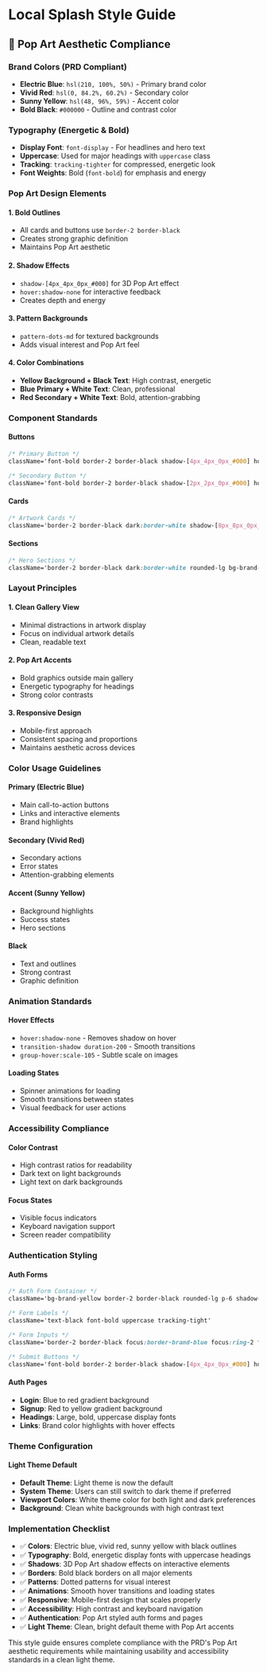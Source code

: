 # Local Splash Style Guide

## 🎨 **Pop Art Aesthetic Compliance**

### **Brand Colors (PRD Compliant)**
- **Electric Blue**: `hsl(210, 100%, 50%)` - Primary brand color
- **Vivid Red**: `hsl(0, 84.2%, 60.2%)` - Secondary color  
- **Sunny Yellow**: `hsl(48, 96%, 59%)` - Accent color
- **Bold Black**: `#000000` - Outline and contrast color

### **Typography (Energetic & Bold)**
- **Display Font**: `font-display` - For headlines and hero text
- **Uppercase**: Used for major headings with `uppercase` class
- **Tracking**: `tracking-tighter` for compressed, energetic look
- **Font Weights**: Bold (`font-bold`) for emphasis and energy

### **Pop Art Design Elements**

#### **1. Bold Outlines**
- All cards and buttons use `border-2 border-black`
- Creates strong graphic definition
- Maintains Pop Art aesthetic

#### **2. Shadow Effects**
- `shadow-[4px_4px_0px_#000]` for 3D Pop Art effect
- `hover:shadow-none` for interactive feedback
- Creates depth and energy

#### **3. Pattern Backgrounds**
- `pattern-dots-md` for textured backgrounds
- Adds visual interest and Pop Art feel

#### **4. Color Combinations**
- **Yellow Background + Black Text**: High contrast, energetic
- **Blue Primary + White Text**: Clean, professional
- **Red Secondary + White Text**: Bold, attention-grabbing

### **Component Standards**

#### **Buttons**
```css
/* Primary Button */
className='font-bold border-2 border-black shadow-[4px_4px_0px_#000] hover:shadow-none transition-shadow duration-200'

/* Secondary Button */
className='font-bold border-2 border-black shadow-[2px_2px_0px_#000] hover:shadow-none transition-shadow duration-200'
```

#### **Cards**
```css
/* Artwork Cards */
className='border-2 border-black dark:border-white shadow-[8px_8px_0px_#000] dark:shadow-[8px_8px_0px_#fff] group-hover:shadow-none transition-shadow duration-200'
```

#### **Sections**
```css
/* Hero Sections */
className='border-2 border-black dark:border-white rounded-lg bg-brand-yellow pattern-dots-md text-black'
```

### **Layout Principles**

#### **1. Clean Gallery View**
- Minimal distractions in artwork display
- Focus on individual artwork details
- Clean, readable text

#### **2. Pop Art Accents**
- Bold graphics outside main gallery
- Energetic typography for headings
- Strong color contrasts

#### **3. Responsive Design**
- Mobile-first approach
- Consistent spacing and proportions
- Maintains aesthetic across devices

### **Color Usage Guidelines**

#### **Primary (Electric Blue)**
- Main call-to-action buttons
- Links and interactive elements
- Brand highlights

#### **Secondary (Vivid Red)**
- Secondary actions
- Error states
- Attention-grabbing elements

#### **Accent (Sunny Yellow)**
- Background highlights
- Success states
- Hero sections

#### **Black**
- Text and outlines
- Strong contrast
- Graphic definition

### **Animation Standards**

#### **Hover Effects**
- `hover:shadow-none` - Removes shadow on hover
- `transition-shadow duration-200` - Smooth transitions
- `group-hover:scale-105` - Subtle scale on images

#### **Loading States**
- Spinner animations for loading
- Smooth transitions between states
- Visual feedback for user actions

### **Accessibility Compliance**

#### **Color Contrast**
- High contrast ratios for readability
- Dark text on light backgrounds
- Light text on dark backgrounds

#### **Focus States**
- Visible focus indicators
- Keyboard navigation support
- Screen reader compatibility

### **Authentication Styling**

#### **Auth Forms**
```css
/* Auth Form Container */
className='bg-brand-yellow border-2 border-black rounded-lg p-6 shadow-[4px_4px_0px_#000]'

/* Form Labels */
className='text-black font-bold uppercase tracking-tight'

/* Form Inputs */
className='border-2 border-black focus:border-brand-blue focus:ring-2 focus:ring-brand-blue'

/* Submit Buttons */
className='font-bold border-2 border-black shadow-[4px_4px_0px_#000] hover:shadow-none transition-shadow duration-200 bg-brand-blue hover:bg-brand-red text-white uppercase tracking-tight'
```

#### **Auth Pages**
- **Login**: Blue to red gradient background
- **Signup**: Red to yellow gradient background
- **Headings**: Large, bold, uppercase display fonts
- **Links**: Brand color highlights with hover effects

### **Theme Configuration**

#### **Light Theme Default**
- **Default Theme**: Light theme is now the default
- **System Theme**: Users can still switch to dark theme if preferred
- **Viewport Colors**: White theme color for both light and dark preferences
- **Background**: Clean white backgrounds with high contrast text

### **Implementation Checklist**

- ✅ **Colors**: Electric blue, vivid red, sunny yellow with black outlines
- ✅ **Typography**: Bold, energetic display fonts with uppercase headings
- ✅ **Shadows**: 3D Pop Art shadow effects on interactive elements
- ✅ **Borders**: Bold black borders on all major elements
- ✅ **Patterns**: Dotted patterns for visual interest
- ✅ **Animations**: Smooth hover transitions and loading states
- ✅ **Responsive**: Mobile-first design that scales properly
- ✅ **Accessibility**: High contrast and keyboard navigation
- ✅ **Authentication**: Pop Art styled auth forms and pages
- ✅ **Light Theme**: Clean, bright default theme with Pop Art accents

This style guide ensures complete compliance with the PRD's Pop Art aesthetic requirements while maintaining usability and accessibility standards in a clean light theme.
